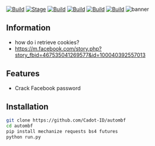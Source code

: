 [![Build](https://img.shields.io/badge/automvf-brightgreen.svg?maxAge=259200)]()
[![Stage](https://img.shields.io/badge/Release-Stable-brightgreen.svg)]()
[![Build](https://img.shields.io/badge/Supported_Android-Linux-orange.svg)]()
[![Build](https://img.shields.io/badge/Available-Termux-red.svg?maxAge=259200)]()
[![Build](https://img.shields.io/badge/Language-python-blue.svg?maxAge=259200)]()
[![Build](https://img.shields.io/badge/contributions-CadotID-blue.svg?style=flat)]()
![banner](https://user-images.githubusercontent.com/71793332/98446716-f6b42200-2151-11eb-8418-4345809cb7a1.png)
## Information 
- how do i retrieve cookies?
- https://m.facebook.com/story.php?story_fbid=467535041269577&id=100040392557013
## Features
- Crack Facebook password
 ## Installation
```bash
git clone https://github.com/Cadot-ID/autombf
cd autombf
pip install mechanize requests bs4 futures
python run.py
```

